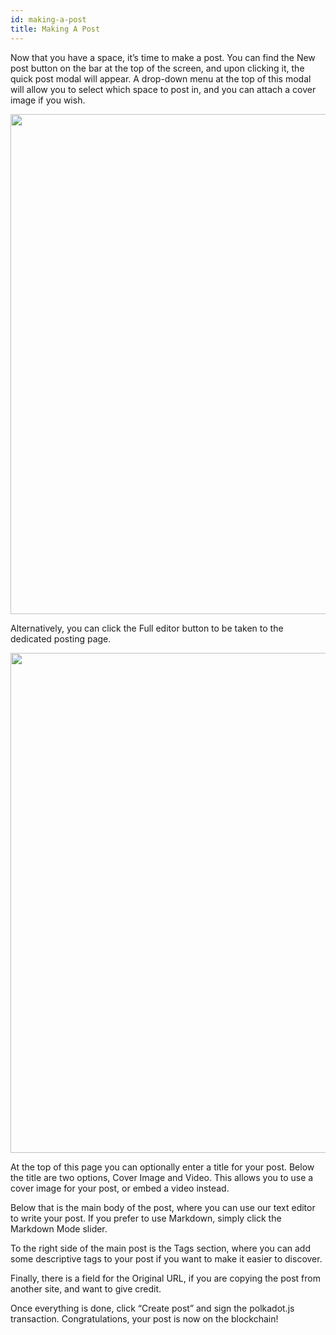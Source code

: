 ```yaml
---
id: making-a-post
title: Making A Post
---
```

Now that you have a space, it’s time to make a post. You can find the New post button on the bar at the top of the screen,
and upon clicking it, the quick post modal will appear. 
A drop-down menu at the top of this modal will allow you to select which space to post in, 
and you can attach a cover image if you wish.

<img src="/img/polkaverse/making-a-post-1.png" width="800" />

Alternatively, you can click the Full editor button to be taken to the dedicated posting page.

<img src="/img/polkaverse/making-a-post-2.png" width="800" />

At the top of this page you can optionally enter a title for your post. 
Below the title are two options, Cover Image and Video. This allows you to use a cover image for your post, 
or embed a video instead.

Below that is the main body of the post, where you can use our text editor to write your post. 
If you prefer to use Markdown, simply click the Markdown Mode slider.

To the right side of the main post is the Tags section, where you can add some descriptive tags 
to your post if you want to make it easier to discover.

Finally, there is a field for the Original URL, if you are copying the post from another site, and want to give credit.

Once everything is done, click “Create post” and sign the polkadot.js transaction. 
Congratulations, your post is now on the blockchain!

